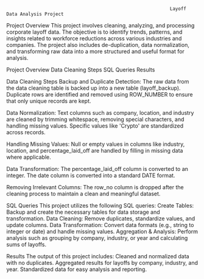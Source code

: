                                                                 Layoff Data Analysis Project
Project Overview
This project involves cleaning, analyzing, and processing corporate layoff data. The objective is to identify trends, patterns, and insights related to workforce reductions across various industries and companies. The project also includes de-duplication, data normalization, and transforming raw data into a more structured and useful format for analysis.

Project Overview
Data Cleaning Steps
SQL Queries
Results


Data Cleaning Steps
Backup and Duplicate Detection:
The raw data from the data cleaning table is backed up into a new table (layoff_backup).
Duplicate rows are identified and removed using ROW_NUMBER to ensure that only unique records are kept.

Data Normalization:
Text columns such as company, location, and industry are cleaned by trimming whitespace, removing special characters, and handling missing values.
Specific values like 'Crypto' are standardized across records.

Handling Missing Values:
Null or empty values in columns like industry, location, and percentage_laid_off are handled by filling in missing data where applicable.

Data Transformation:
The percentage_laid_off column is converted to an integer.
The date column is converted into a standard DATE format.

Removing Irrelevant Columns:
The row_no column is dropped after the cleaning process to maintain a clean and meaningful dataset.

SQL Queries
This project utilizes the following SQL queries:
Create Tables: Backup and create the necessary tables for data storage and transformation.
Data Cleaning: Remove duplicates, standardize values, and update columns.
Data Transformation: Convert data formats (e.g., string to integer or date) and handle missing values.
Aggregation & Analysis: Perform analysis such as grouping by company, industry, or year and calculating sums of layoffs.

Results
The output of this project includes:
Cleaned and normalized data with no duplicates.
Aggregated results for layoffs by company, industry, and year.
Standardized data for easy analysis and reporting.

